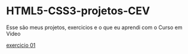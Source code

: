 # HTML5-CSS3-projetos-CEV
 Esse são meus projetos, exercicios e o que eu aprendi com o Curso em Video

<a href="https://albertmiguel.github.io/HTML5-CSS3-projetos-CEV/\Estudos\html-css\exercios\ex001 titulo, primeiro ola mundo" target="_blank" >exercicio 01</a>